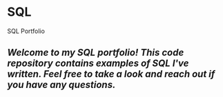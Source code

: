 # SQL
SQL Portfolio 
## ***Welcome to my SQL portfolio! This code repository contains examples of SQL I've written. Feel free to take a look and reach out if you have any questions.*** 
